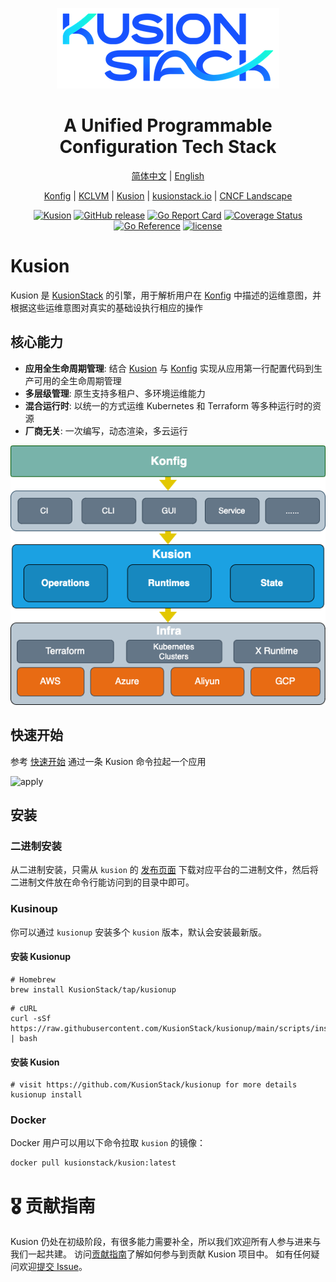 <div align="center">
<p></p><p></p>
<p>
    <img  src="docs/logo.png">
</p>
<h1>A Unified Programmable Configuration Tech Stack</h1>

[简体中文](https://github.com/KusionStack/kusion/blob/main/README-zh.md) | [English](https://github.com/KusionStack/kusion/blob/main/README.md)

[Konfig](https://github.com/KusionStack/konfig) | [KCLVM](https://github.com/KusionStack/KCLVM) | [Kusion](https://github.com/KusionStack/kusion) | [kusionstack.io](https://kusionstack.io/) | [CNCF Landscape](https://landscape.cncf.io/?selected=kusion-stack)

[![Kusion](https://github.com/KusionStack/kusion/actions/workflows/release.yaml/badge.svg)](https://github.com/KusionStack/kusion/actions/workflows/release.yaml)
[![GitHub release](https://img.shields.io/github/release/KusionStack/kusion.svg)](https://github.com/KusionStack/kusion/releases)
[![Go Report Card](https://goreportcard.com/badge/github.com/KusionStack/kusion)](https://goreportcard.com/report/github.com/KusionStack/kusion)
[![Coverage Status](https://coveralls.io/repos/github/KusionStack/kusion/badge.svg)](https://coveralls.io/github/KusionStack/kusion)
[![Go Reference](https://pkg.go.dev/badge/github.com/KusionStack/kusion.svg)](https://pkg.go.dev/github.com/KusionStack/kusion)
[![license](https://img.shields.io/github/license/KusionStack/kusion.svg)](https://github.com/KusionStack/kusion/blob/main/LICENSE)
</div>


# Kusion
Kusion 是 [KusionStack](https://github.com/KusionStack) 的引擎，用于解析用户在 [Konfig](https://github.com/KusionStack/konfig) 中描述的运维意图，并根据这些运维意图对真实的基础设执行相应的操作
## 核心能力

- **应用全生命周期管理**: 结合 [Kusion](https://github.com/KusionStack/kusion) 与 [Konfig](https://github.com/KusionStack/konfig) 实现从应用第一行配置代码到生产可用的全生命周期管理
- **多层级管理**: 原生支持多租户、多环境运维能力
- **混合运行时**: 以统一的方式运维 Kubernetes 和 Terraform 等多种运行时的资源
- **厂商无关**: 一次编写，动态渲染，多云运行

<div align="center">

![arch](docs/arch.png)
</div>

## 快速开始

参考 [快速开始](https://kusionstack.io/docs/user_docs/getting-started/usecase) 通过一条 Kusion 命令拉起一个应用

![apply](https://kusionstack.io/assets/images/apply-30acfe738fbda046d76f2996b2bf51b5.gif)



## 安装

### 二进制安装

从二进制安装，只需从 `kusion` 的 [发布页面](https://github.com/KusionStack/kusion/releases) 下载对应平台的二进制文件，然后将二进制文件放在命令行能访问到的目录中即可。

### Kusinoup

你可以通过 `kusionup` 安装多个 `kusion` 版本，默认会安装最新版。

#### 安装 Kusionup
```
# Homebrew
brew install KusionStack/tap/kusionup
```
```
# cURL
curl -sSf https://raw.githubusercontent.com/KusionStack/kusionup/main/scripts/install.sh | bash
```
#### 安装 Kusion
```
# visit https://github.com/KusionStack/kusionup for more details
kusionup install
```
### Docker

Docker 用户可以用以下命令拉取 `kusion` 的镜像：

```
docker pull kusionstack/kusion:latest
```

# 🎖︎ 贡献指南

Kusion 仍处在初级阶段，有很多能力需要补全，所以我们欢迎所有人参与进来与我们一起共建。
访问[贡献指南](docs/contributing.md)了解如何参与到贡献 Kusion 项目中。
如有任何疑问欢迎[提交 Issue](https://github.com/KusionStack/kusion/issues)。
